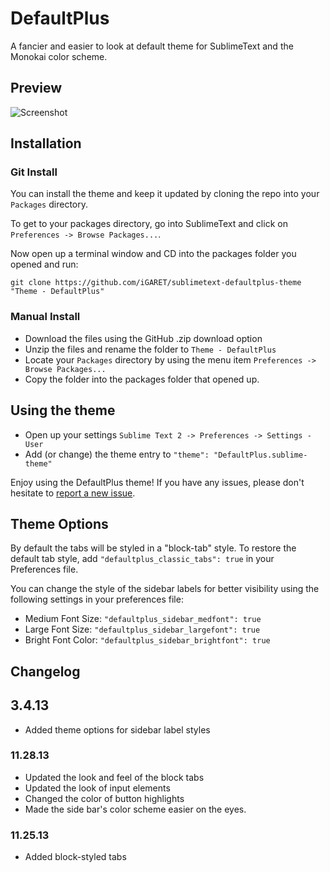 # DefaultPlus
A fancier and easier to look at default theme for SublimeText and the Monokai color scheme.

## Preview
![Screenshot](http://i.imgur.com/3fFUuc4.png)


## Installation
### Git Install

You can install the theme and keep it updated by cloning the repo into your `Packages` directory.

To get to your packages directory, go into SublimeText and click on `Preferences -> Browse Packages...`.

Now open up a terminal window and CD into the packages folder you opened and run:

`git clone https://github.com/iGARET/sublimetext-defaultplus-theme "Theme - DefaultPlus"`

### Manual Install

* Download the files using the GitHub .zip download option
* Unzip the files and rename the folder to `Theme - DefaultPlus`
* Locate your `Packages` directory by using the menu item `Preferences -> Browse Packages...`
* Copy the folder into the packages folder that opened up.

## Using the theme
* Open up your settings `Sublime Text 2 -> Preferences -> Settings - User`
* Add (or change) the theme entry to `"theme": "DefaultPlus.sublime-theme"`


Enjoy using the DefaultPlus theme! If you have any issues, please don't hesitate to [report a new issue](https://github.com/iGARET/sublimetext-defaultplus-theme/issues).

## Theme Options
By default the tabs will be styled in a "block-tab" style. To restore the default tab style, add `"defaultplus_classic_tabs": true` in your Preferences file.

You can change the style of the sidebar labels for better visibility using the following settings in your preferences file:
* Medium Font Size: `"defaultplus_sidebar_medfont": true`
* Large Font Size: `"defaultplus_sidebar_largefont": true`
* Bright Font Color: `"defaultplus_sidebar_brightfont": true`

## Changelog
## 3.4.13
* Added theme options for sidebar label styles

### 11.28.13
* Updated the look and feel of the block tabs
* Updated the look of input elements
* Changed the color of button highlights
* Made the side bar's color scheme easier on the eyes.

### 11.25.13 
* Added block-styled tabs
